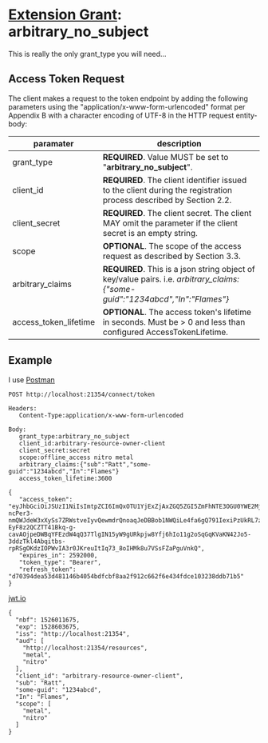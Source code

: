 # [Extension Grant](https://tools.ietf.org/html/rfc6749#section-4.5): arbitrary_no_subject  
This is really the only grant_type you will need...  

## Access Token Request  

   The client makes a request to the token endpoint by adding the
   following parameters using the "application/x-www-form-urlencoded"
   format per Appendix B with a character encoding of UTF-8 in the HTTP
   request entity-body:

paramater | description
--------- | -
grant_type | <b>REQUIRED</b>.  Value MUST be set to "<b>arbitrary_no_subject</b>".
client_id | <b>REQUIRED</b>.  The client identifier issued to the client during the registration process described by Section 2.2.
client_secret | <b>REQUIRED</b>.  The client secret.  The client MAY omit the parameter if the client secret is an empty string.
scope | <b>OPTIONAL</b>.  The scope of the access request as described by Section 3.3.
arbitrary_claims | <b>REQUIRED</b>.  This is a json string object of key/value pairs.  i.e. <em>arbitrary_claims:{"some-guid":"1234abcd","In":"Flames"}</em></dd>
access_token_lifetime | <b>OPTIONAL</b>.  The access token's lifetime in seconds.  Must be > 0 and less than configured AccessTokenLifetime.

## Example  
I use [Postman](https://www.getpostman.com/)  

 ```
POST http://localhost:21354/connect/token

Headers:
    Content-Type:application/x-www-form-urlencoded

Body:
    grant_type:arbitrary_no_subject
    client_id:arbitrary-resource-owner-client
    client_secret:secret
    scope:offline_access nitro metal
    arbitrary_claims:{"sub":"Ratt","some-guid":"1234abcd","In":"Flames"}
    access_token_lifetime:3600
 ```
 ```
{
    "access_token": "eyJhbGciOiJSUzI1NiIsImtpZCI6ImQxOTU1YjExZjAxZGQ5ZGI5ZmFhNTE3OGU0YWE2MjI2IiwidHlwIjoiSldUIn0.eyJuYmYiOjE1MjYwMTE2NzUsImV4cCI6MTUyODYwMzY3NSwiaXNzIjoiaHR0cDovL2xvY2FsaG9zdDoyMTM1NCIsImF1ZCI6WyJodHRwOi8vbG9jYWxob3N0OjIxMzU0L3Jlc291cmNlcyIsIm1ldGFsIiwibml0cm8iXSwiY2xpZW50X2lkIjoiYXJiaXRyYXJ5LXJlc291cmNlLW93bmVyLWNsaWVudCIsInN1YiI6IlJhdHQiLCJzb21lLWd1aWQiOiIxMjM0YWJjZCIsIkluIjoiRmxhbWVzIiwic2NvcGUiOlsibWV0YWwiLCJuaXRybyJdfQ.ImY42UjAuDR2wrkRQgUsOizh81Rf-ncPer3-nmQWJdeW3xXySs7ZRWstveIyvQewmdrQnoaqJeDBBob1NWQiLe4fa6gQ791IexiPzUkRL7zjpAEZqNSCoKmB4vG3hraAmX7gbe8nK5GydEqdwVU5Ql5hwkUEUKMDr1VlruwxyRFregscsx8rd_9Mq-EyF8z2QCZTT41Bkq-g-cavAOjpeDWBqYFEzdW4qQ37TlgIN15yW9gURkpjw8Yfj6hIo11g2oSqGqKVaKN42Jo5-3ddzTkl4Abqitbs-rpRSgOKdzIOPWvIA3r0JKreuItIq73_8oIHMk8u7VSsFZaPguVnkQ",
    "expires_in": 2592000,
    "token_type": "Bearer",
    "refresh_token": "d70394dea53d481146b4054bdfcbf8aa2f912c662f6e434fdce103238ddb71b5"
}
```
[jwt.io](https://jwt.io/)  
```
{
  "nbf": 1526011675,
  "exp": 1528603675,
  "iss": "http://localhost:21354",
  "aud": [
    "http://localhost:21354/resources",
    "metal",
    "nitro"
  ],
  "client_id": "arbitrary-resource-owner-client",
  "sub": "Ratt",
  "some-guid": "1234abcd",
  "In": "Flames",
  "scope": [
    "metal",
    "nitro"
  ]
}
```
